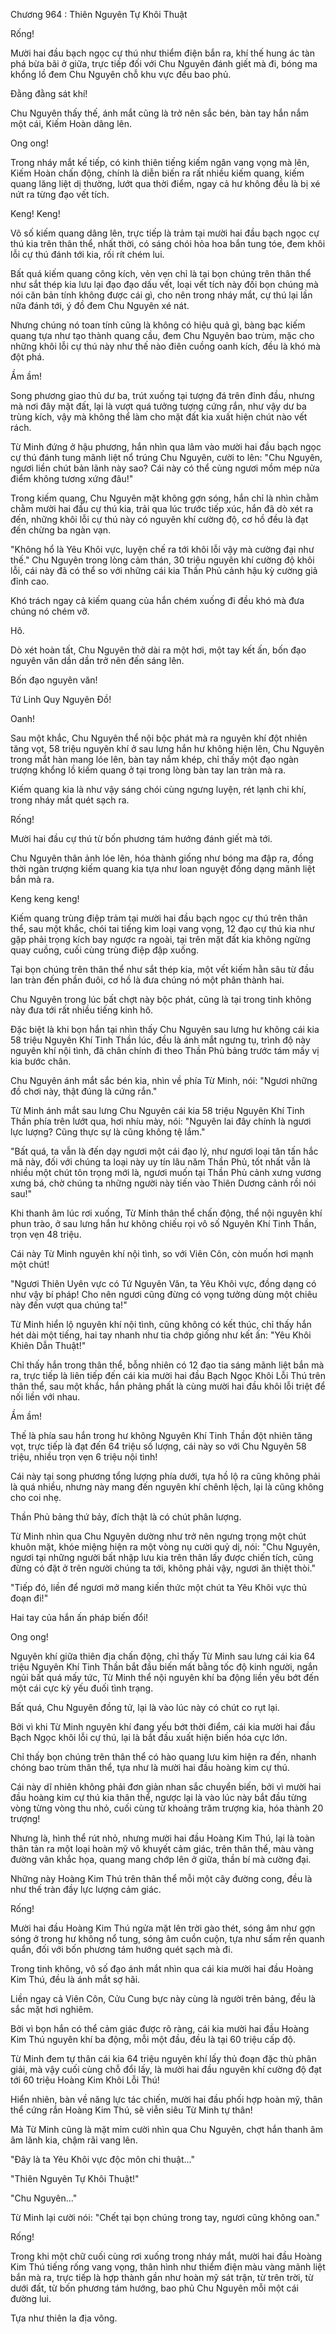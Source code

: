 




Chương 964 : Thiên Nguyên Tự Khôi Thuật


Rống!

Mười hai đầu bạch ngọc cự thú như thiểm điện bắn ra, khí thế hung ác tàn phá bừa bãi ở giữa, trực tiếp đối với Chu Nguyên đánh giết mà đi, bóng ma khổng lồ đem Chu Nguyên chỗ khu vực đều bao phủ.

Đằng đằng sát khí!

Chu Nguyên thấy thế, ánh mắt cũng là trở nên sắc bén, bàn tay hắn nắm một cái, Kiếm Hoàn dâng lên.

Ong ong!

Trong nháy mắt kế tiếp, có kinh thiên tiếng kiếm ngân vang vọng mà lên, Kiếm Hoàn chấn động, chính là diễn biến ra rất nhiều kiếm quang, kiếm quang lăng liệt dị thường, lướt qua thời điểm, ngay cả hư không đều là bị xé nứt ra từng đạo vết tích.

Keng! Keng!

Vô số kiếm quang dâng lên, trực tiếp là trảm tại mười hai đầu bạch ngọc cự thú kia trên thân thể, nhất thời, có sáng chói hỏa hoa bắn tung tóe, đem khôi lỗi cự thú đánh tới kia, rối rít chém lui.

Bất quá kiếm quang công kích, vẻn vẹn chỉ là tại bọn chúng trên thân thể như sắt thép kia lưu lại đạo đạo dấu vết, loại vết tích này đối bọn chúng mà nói căn bản tính không được cái gì, cho nên trong nháy mắt, cự thú lại lần nữa đánh tới, ý đồ đem Chu Nguyên xé nát.

Nhưng chúng nó toan tính cũng là không có hiệu quả gì, bàng bạc kiếm quang tựa như tạo thành quang cầu, đem Chu Nguyên bao trùm, mặc cho những khôi lỗi cự thú này như thế nào điên cuồng oanh kích, đều là khó mà đột phá.

Ầm ầm!

Song phương giao thủ dư ba, trút xuống tại tượng đá trên đỉnh đầu, nhưng mà nơi đây mặt đất, lại là vượt quá tưởng tượng cứng rắn, như vậy dư ba trùng kích, vậy mà không thể làm cho mặt đất kia xuất hiện chút nào vết rách.

Từ Minh đứng ở hậu phương, hắn nhìn qua lâm vào mười hai đầu bạch ngọc cự thú đánh tung mãnh liệt nổ trúng Chu Nguyên, cười to lên: "Chu Nguyên, ngươi liền chút bản lãnh này sao? Cái này có thể cùng ngươi mồm mép nửa điểm không tương xứng đâu!"

Trong kiếm quang, Chu Nguyên mặt không gợn sóng, hắn chỉ là nhìn chằm chằm mười hai đầu cự thú kia, trải qua lúc trước tiếp xúc, hắn đã dò xét ra đến, những khôi lỗi cự thú này có nguyên khí cường độ, cơ hồ đều là đạt đến chừng ba ngàn vạn.

"Không hổ là Yêu Khôi vực, luyện chế ra tới khôi lỗi vậy mà cường đại như thế." Chu Nguyên trong lòng cảm thán, 30 triệu nguyên khí cường độ khôi lỗi, cái này đã có thể so với những cái kia Thần Phủ cảnh hậu kỳ cường giả đỉnh cao.

Khó trách ngay cả kiếm quang của hắn chém xuống đi đều khó mà đưa chúng nó chém vỡ.

Hô.

Dò xét hoàn tất, Chu Nguyên thở dài ra một hơi, một tay kết ấn, bốn đạo nguyên văn dần dần trở nên đến sáng lên.

Bốn đạo nguyên văn!

Tứ Linh Quy Nguyên Đồ!

Oanh!

Sau một khắc, Chu Nguyên thể nội bộc phát mà ra nguyên khí đột nhiên tăng vọt, 58 triệu nguyên khí ở sau lưng hắn hư không hiện lên, Chu Nguyên trong mắt hàn mang lóe lên, bàn tay nắm khép, chỉ thấy một đạo ngàn trượng khổng lồ kiếm quang ở tại trong lòng bàn tay lan tràn mà ra.

Kiếm quang kia là như vậy sáng chói cùng ngưng luyện, rét lạnh chi khí, trong nháy mắt quét sạch ra.

Rống!

Mười hai đầu cự thú từ bốn phương tám hướng đánh giết mà tới.

Chu Nguyên thân ảnh lóe lên, hóa thành giống như bóng ma đập ra, đồng thời ngàn trượng kiếm quang kia tựa như loan nguyệt đồng dạng mãnh liệt bắn mà ra.

Keng keng keng!

Kiếm quang trùng điệp trảm tại mười hai đầu bạch ngọc cự thú trên thân thể, sau một khắc, chói tai tiếng kim loại vang vọng, 12 đạo cự thú kia như gặp phải trọng kích bay ngược ra ngoài, tại trên mặt đất kia không ngừng quay cuồng, cuối cùng trùng điệp đập xuống.

Tại bọn chúng trên thân thể như sắt thép kia, một vết kiếm hằn sâu từ đầu lan tràn đến phần đuôi, cơ hồ là đưa chúng nó một phân thành hai.

Chu Nguyên trong lúc bất chợt này bộc phát, cũng là tại trong tinh không này đưa tới rất nhiều tiếng kinh hô.

Đặc biệt là khi bọn hắn tại nhìn thấy Chu Nguyên sau lưng hư không cái kia 58 triệu Nguyên Khí Tinh Thần lúc, đều là ánh mắt ngưng tụ, trình độ này nguyên khí nội tình, đã chân chính đi theo Thần Phủ bảng trước tám mấy vị kia bước chân.

Chu Nguyên ánh mắt sắc bén kia, nhìn về phía Từ Minh, nói: "Ngươi những đồ chơi này, thật đúng là cứng rắn."

Từ Minh ánh mắt sau lưng Chu Nguyên cái kia 58 triệu Nguyên Khí Tinh Thần phía trên lướt qua, hơi nhíu mày, nói: "Nguyên lai đây chính là ngươi lực lượng? Cũng thực sự là cũng không tệ lắm."

"Bất quá, ta vẫn là đến dạy ngươi một cái đạo lý, như ngươi loại tân tấn hắc mã này, đối với chúng ta loại này uy tín lâu năm Thần Phủ, tốt nhất vẫn là nhiều một chút tôn trọng mới là, ngươi muốn tại Thần Phủ cảnh xưng vương xưng bá, chờ chúng ta những người này tiến vào Thiên Dương cảnh rồi nói sau!"

Khi thanh âm lúc rơi xuống, Từ Minh thân thể chấn động, thể nội nguyên khí phun trào, ở sau lưng hắn hư không chiếu rọi vô số Nguyên Khí Tinh Thần, trọn vẹn 48 triệu.

Cái này Từ Minh nguyên khí nội tình, so với Viên Côn, còn muốn hơi mạnh một chút!

"Ngươi Thiên Uyên vực có Tứ Nguyên Văn, ta Yêu Khôi vực, đồng dạng có như vậy bí pháp! Cho nên ngươi cũng đừng có vọng tưởng dùng một chiêu này đến vượt qua chúng ta!"

Từ Minh hiển lộ nguyên khí nội tình, cũng không có kết thúc, chỉ thấy hắn hét dài một tiếng, hai tay nhanh như tia chớp giống như kết ấn: "Yêu Khôi Khiên Dẫn Thuật!"

Chỉ thấy hắn trong thân thể, bỗng nhiên có 12 đạo tia sáng mãnh liệt bắn mà ra, trực tiếp là liên tiếp đến cái kia mười hai đầu Bạch Ngọc Khôi Lỗi Thú trên thân thể, sau một khắc, hắn phảng phất là cùng mười hai đầu khôi lỗi triệt để nối liền với nhau.

Ầm ầm!

Thế là phía sau hắn trong hư không Nguyên Khí Tinh Thần đột nhiên tăng vọt, trực tiếp là đạt đến 64 triệu số lượng, cái này so với Chu Nguyên 58 triệu, nhiều trọn vẹn 6 triệu nội tình!

Cái này tại song phương tổng lượng phía dưới, tựa hồ lộ ra cũng không phải là quá nhiều, nhưng này mang đến nguyên khí chênh lệch, lại là cũng không cho coi nhẹ.

Thần Phủ bảng thứ bảy, đích thật là có chút phân lượng.

Từ Minh nhìn qua Chu Nguyên dường như trở nên ngưng trọng một chút khuôn mặt, khóe miệng hiện ra một vòng nụ cười quỷ dị, nói: "Chu Nguyên, ngươi tại những người bất nhập lưu kia trên thân lấy được chiến tích, cũng đừng có đặt ở trên người chúng ta tới, không phải vậy, ngươi ăn thiệt thòi."

"Tiếp đó, liền để ngươi mở mang kiến thức một chút ta Yêu Khôi vực thủ đoạn đi!"

Hai tay của hắn ấn pháp biến đổi!

Ong ong!

Nguyên khí giữa thiên địa chấn động, chỉ thấy Từ Minh sau lưng cái kia 64 triệu Nguyên Khí Tinh Thần bắt đầu biến mất bằng tốc độ kinh người, ngắn ngủi bất quá mấy tức, Từ Minh thể nội nguyên khí ba động liền yếu bớt đến một cái cực kỳ yếu đuối tình trạng.

Bất quá, Chu Nguyên đồng tử, lại là vào lúc này có chút co rụt lại.

Bởi vì khi Từ Minh nguyên khí đang yếu bớt thời điểm, cái kia mười hai đầu Bạch Ngọc khôi lỗi cự thú, lại là bắt đầu xuất hiện biến hóa cực lớn.

Chỉ thấy bọn chúng trên thân thể có hào quang lưu kim hiện ra đến, nhanh chóng bao trùm thân thể, tựa như là mười hai đầu hoàng kim cự thú.

Cái này dĩ nhiên không phải đơn giản nhan sắc chuyển biến, bởi vì mười hai đầu hoàng kim cự thú kia thân thể, ngược lại là vào lúc này bắt đầu từng vòng từng vòng thu nhỏ, cuối cùng từ khoảng trăm trượng kia, hóa thành 20 trượng!

Nhưng là, hình thể rút nhỏ, nhưng mười hai đầu Hoàng Kim Thú, lại là toàn thân tản ra một loại hoàn mỹ vô khuyết cảm giác, trên thân thể, màu vàng đường vân khắc họa, quang mang chớp lên ở giữa, thần bí mà cường đại.

Những này Hoàng Kim Thú trên thân thể mỗi một cây đường cong, đều là như thế tràn đầy lực lượng cảm giác.

Rống!

Mười hai đầu Hoàng Kim Thú ngửa mặt lên trời gào thét, sóng âm như gợn sóng ở trong hư không nổ tung, sóng âm cuồn cuộn, tựa như sấm rền quanh quẩn, đối với bốn phương tám hướng quét sạch mà đi.

Trong tinh không, vô số đạo ánh mắt nhìn qua cái kia mười hai đầu Hoàng Kim Thú, đều là ánh mắt sợ hãi.

Liền ngay cả Viên Côn, Cửu Cung bực này cùng là người trên bảng, đều là sắc mặt hơi nghiêm.

Bởi vì bọn hắn có thể cảm giác được rõ ràng, cái kia mười hai đầu Hoàng Kim Thú nguyên khí ba động, mỗi một đầu, đều là tại 60 triệu cấp độ.

Từ Minh đem tự thân cái kia 64 triệu nguyên khí lấy thủ đoạn đặc thù phân giải, mà vậy cuối cùng chỗ đổi lấy, là mười hai đầu nguyên khí cường độ đạt tới 60 triệu Hoàng Kim Khôi Lỗi Thú!

Hiển nhiên, bàn về năng lực tác chiến, mười hai đầu phối hợp hoàn mỹ, thân thể cứng rắn Hoàng Kim Thú, sẽ viễn siêu Từ Minh tự thân!

Mà Từ Minh cũng là mặt mỉm cười nhìn qua Chu Nguyên, chợt hắn thanh âm âm lãnh kia, chậm rãi vang lên.

"Đây là ta Yêu Khôi vực độc môn chi thuật..."

"Thiên Nguyên Tự Khôi Thuật!"

"Chu Nguyên..."

Từ Minh lại cười nói: "Chết tại bọn chúng trong tay, ngươi cũng không oan."

Rống!

Trong khi một chữ cuối cùng rơi xuống trong nháy mắt, mười hai đầu Hoàng Kim Thú tiếng rống vang vọng, thân hình như thiểm điện màu vàng mãnh liệt bắn mà ra, trực tiếp là hợp thành gần như hoàn mỹ sát trận, từ trên trời, từ dưới đất, từ bốn phương tám hướng, bao phủ Chu Nguyên mỗi một cái đường lui.

Tựa như thiên la địa võng.




